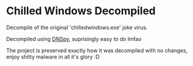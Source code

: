 # Chilled Windows Decompiled
 Decompile of the original 'chilledwindows.exe' joke virus.
 
 Decompiled using [DNSpy](https://github.com/dnSpy/dnSpy), suprisingly easy to do lmfao
 
 The project is preserved exactly how it was decompiled with no changes, enjoy shitty malware in all it's glory :D

